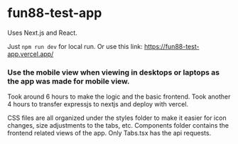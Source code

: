 # fun88-test-app

Uses Next.js and React.

Just `npm run dev` for local run.
Or use this link: https://fun88-test-app.vercel.app/

### Use the mobile view when viewing in desktops or laptops as the app was made for mobile view.

Took around 6 hours to make the logic and the basic frontend.
Took another 4 hours to transfer expressjs to nextjs and deploy with vercel.

CSS files are all organized under the styles folder to make it easier for icon changes, size adjustments to the tabs, etc.
Components folder contains the frontend related views of the app. Only Tabs.tsx has the api requests.
